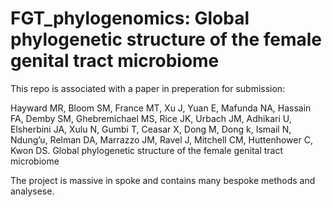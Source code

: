 # FGT_phylogenomics: Global phylogenetic structure of the female genital tract microbiome

This repo is associated with a paper in preperation for submission:

Hayward MR, Bloom SM, France MT, Xu J, Yuan E, Mafunda NA, Hassain FA, Demby SM, Ghebremichael MS, Rice JK, Urbach JM, Adhikari U, Elsherbini JA, Xulu N, Gumbi T, Ceasar X, Dong M, Dong k, Ismail N, Ndung’u, Relman DA, Marrazzo JM, Ravel J, Mitchell CM, Huttenhower C, Kwon DS. Global phylogenetic structure of the female genital tract microbiome

The project is massive in spoke and contains many bespoke methods and analysese.
